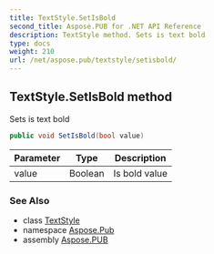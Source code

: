 ```yaml
---
title: TextStyle.SetIsBold
second_title: Aspose.PUB for .NET API Reference
description: TextStyle method. Sets is text bold
type: docs
weight: 210
url: /net/aspose.pub/textstyle/setisbold/
---
```

## TextStyle.SetIsBold method

Sets is text bold

```csharp
public void SetIsBold(bool value)
```

| Parameter | Type | Description |
| --- | --- | --- |
| value | Boolean | Is bold value |

### See Also

* class [TextStyle](../)
* namespace [Aspose.Pub](../../textstyle/)
* assembly [Aspose.PUB](../../../)


